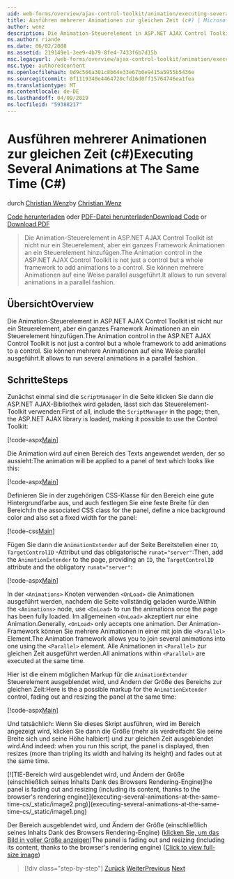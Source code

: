 ```yaml
---
uid: web-forms/overview/ajax-control-toolkit/animation/executing-several-animations-at-the-same-time-cs
title: Ausführen mehrerer Animationen zur gleichen Zeit (c#) | Microsoft-Dokumentation
author: wenz
description: Die Animation-Steuerelement in ASP.NET AJAX Control Toolkit ist nicht nur ein Steuerelement, aber ein ganzes Framework Animationen an ein Steuerelement hinzufügen. Er ermöglicht es, durch Fallenlassen ausführen...
ms.author: riande
ms.date: 06/02/2008
ms.assetid: 219149e1-3ee9-4b79-8fe4-7433f6b7d15b
msc.legacyurl: /web-forms/overview/ajax-control-toolkit/animation/executing-several-animations-at-the-same-time-cs
msc.type: authoredcontent
ms.openlocfilehash: 0d9c566a301c8b64e33e67b0e9415a5955b5436e
ms.sourcegitcommit: 0f1119340e4464720cfd16d0ff15764746ea1fea
ms.translationtype: MT
ms.contentlocale: de-DE
ms.lasthandoff: 04/09/2019
ms.locfileid: "59388217"
---
```

# <a name="executing-several-animations-at-the-same-time-c"></a><span data-ttu-id="51a7a-104">Ausführen mehrerer Animationen zur gleichen Zeit (c#)</span><span class="sxs-lookup"><span data-stu-id="51a7a-104">Executing Several Animations at The Same Time (C#)</span></span>

<span data-ttu-id="51a7a-105">durch [Christian Wenz](https://github.com/wenz)</span><span class="sxs-lookup"><span data-stu-id="51a7a-105">by [Christian Wenz](https://github.com/wenz)</span></span>

<span data-ttu-id="51a7a-106">[Code herunterladen](http://download.microsoft.com/download/f/9/a/f9a26acd-8df4-4484-8a18-199e4598f411/Animation2.cs.zip) oder [PDF-Datei herunterladen](http://download.microsoft.com/download/6/7/1/6718d452-ff89-4d3f-a90e-c74ec2d636a3/animation2CS.pdf)</span><span class="sxs-lookup"><span data-stu-id="51a7a-106">[Download Code](http://download.microsoft.com/download/f/9/a/f9a26acd-8df4-4484-8a18-199e4598f411/Animation2.cs.zip) or [Download PDF](http://download.microsoft.com/download/6/7/1/6718d452-ff89-4d3f-a90e-c74ec2d636a3/animation2CS.pdf)</span></span>

> <span data-ttu-id="51a7a-107">Die Animation-Steuerelement in ASP.NET AJAX Control Toolkit ist nicht nur ein Steuerelement, aber ein ganzes Framework Animationen an ein Steuerelement hinzufügen.</span><span class="sxs-lookup"><span data-stu-id="51a7a-107">The Animation control in the ASP.NET AJAX Control Toolkit is not just a control but a whole framework to add animations to a control.</span></span> <span data-ttu-id="51a7a-108">Sie können mehrere Animationen auf eine Weise parallel ausgeführt.</span><span class="sxs-lookup"><span data-stu-id="51a7a-108">It allows to run several animations in a parallel fashion.</span></span>


## <a name="overview"></a><span data-ttu-id="51a7a-109">Übersicht</span><span class="sxs-lookup"><span data-stu-id="51a7a-109">Overview</span></span>

<span data-ttu-id="51a7a-110">Die Animation-Steuerelement in ASP.NET AJAX Control Toolkit ist nicht nur ein Steuerelement, aber ein ganzes Framework Animationen an ein Steuerelement hinzufügen.</span><span class="sxs-lookup"><span data-stu-id="51a7a-110">The Animation control in the ASP.NET AJAX Control Toolkit is not just a control but a whole framework to add animations to a control.</span></span> <span data-ttu-id="51a7a-111">Sie können mehrere Animationen auf eine Weise parallel ausgeführt.</span><span class="sxs-lookup"><span data-stu-id="51a7a-111">It allows to run several animations in a parallel fashion.</span></span>

## <a name="steps"></a><span data-ttu-id="51a7a-112">Schritte</span><span class="sxs-lookup"><span data-stu-id="51a7a-112">Steps</span></span>

<span data-ttu-id="51a7a-113">Zunächst einmal sind die `ScriptManager` in die Seite klicken Sie dann die ASP.NET AJAX-Bibliothek wird geladen, lässt sich das Steuerelement-Toolkit verwenden:</span><span class="sxs-lookup"><span data-stu-id="51a7a-113">First of all, include the `ScriptManager` in the page; then, the ASP.NET AJAX library is loaded, making it possible to use the Control Toolkit:</span></span>

[!code-aspx[Main](executing-several-animations-at-the-same-time-cs/samples/sample1.aspx)]

<span data-ttu-id="51a7a-114">Die Animation wird auf einen Bereich des Texts angewendet werden, der so aussieht:</span><span class="sxs-lookup"><span data-stu-id="51a7a-114">The animation will be applied to a panel of text which looks like this:</span></span>

[!code-aspx[Main](executing-several-animations-at-the-same-time-cs/samples/sample2.aspx)]

<span data-ttu-id="51a7a-115">Definieren Sie in der zugehörigen CSS-Klasse für den Bereich eine gute Hintergrundfarbe aus, und auch festlegen Sie eine feste Breite für den Bereich:</span><span class="sxs-lookup"><span data-stu-id="51a7a-115">In the associated CSS class for the panel, define a nice background color and also set a fixed width for the panel:</span></span>

[!code-css[Main](executing-several-animations-at-the-same-time-cs/samples/sample3.css)]

<span data-ttu-id="51a7a-116">Fügen Sie dann die `AnimationExtender` auf der Seite Bereitstellen einer `ID`, `TargetControlID` -Attribut und das obligatorische `runat="server"`:</span><span class="sxs-lookup"><span data-stu-id="51a7a-116">Then, add the `AnimationExtender` to the page, providing an `ID`, the `TargetControlID` attribute and the obligatory `runat="server"`:</span></span>

[!code-aspx[Main](executing-several-animations-at-the-same-time-cs/samples/sample4.aspx)]

<span data-ttu-id="51a7a-117">In der `<Animations>` Knoten verwenden `<OnLoad>` die Animationen ausgeführt werden, nachdem die Seite vollständig geladen wurde.</span><span class="sxs-lookup"><span data-stu-id="51a7a-117">Within the `<Animations>` node, use `<OnLoad>` to run the animations once the page has been fully loaded.</span></span> <span data-ttu-id="51a7a-118">Im allgemeinen `<OnLoad>` akzeptiert nur eine Animation.</span><span class="sxs-lookup"><span data-stu-id="51a7a-118">Generally, `<OnLoad>` only accepts one animation.</span></span> <span data-ttu-id="51a7a-119">Der Animation-Framework können Sie mehrere Animationen in einer mit join die `<Parallel>` Element.</span><span class="sxs-lookup"><span data-stu-id="51a7a-119">The Animation framework allows you to join several animations into one using the `<Parallel>` element.</span></span> <span data-ttu-id="51a7a-120">Alle Animationen in `<Parallel>` zur gleichen Zeit ausgeführt werden.</span><span class="sxs-lookup"><span data-stu-id="51a7a-120">All animations within `<Parallel>` are executed at the same time.</span></span>

<span data-ttu-id="51a7a-121">Hier ist die einem möglichen Markup für die `AnimationExtender` Steuerelement ausgeblendet wird, und Ändern der Größe des Bereichs zur gleichen Zeit:</span><span class="sxs-lookup"><span data-stu-id="51a7a-121">Here is the a possible markup for the `AnimationExtender` control, fading out and resizing the panel at the same time:</span></span>

[!code-aspx[Main](executing-several-animations-at-the-same-time-cs/samples/sample5.aspx)]

<span data-ttu-id="51a7a-122">Und tatsächlich: Wenn Sie dieses Skript ausführen, wird im Bereich angezeigt wird, klicken Sie dann die Größe (mehr als verdreifacht Sie seine Breite sich und seine Höhe halbiert) und zur gleichen Zeit ausgeblendet wird.</span><span class="sxs-lookup"><span data-stu-id="51a7a-122">And indeed: when you run this script, the panel is displayed, then resizes (more than tripling its width and halving its height) and fades out at the same time.</span></span>


[![T<span data-ttu-id="51a7a-123">IE-Bereich wird ausgeblendet wird, und Ändern der Größe (einschließlich seines Inhalts Dank des Browsers Rendering-Engine)]</span><span class="sxs-lookup"><span data-stu-id="51a7a-123">he panel is fading out and resizing (including its content, thanks to the browser's rendering engine)]</span></span>(executing-several-animations-at-the-same-time-cs/_static/image2.png)](executing-several-animations-at-the-same-time-cs/_static/image1.png)

<span data-ttu-id="51a7a-124">Der Bereich ausgeblendet wird, und Ändern der Größe (einschließlich seines Inhalts Dank des Browsers Rendering-Engine) ([klicken Sie, um das Bild in voller Größe anzeigen](executing-several-animations-at-the-same-time-cs/_static/image3.png))</span><span class="sxs-lookup"><span data-stu-id="51a7a-124">The panel is fading out and resizing (including its content, thanks to the browser's rendering engine) ([Click to view full-size image](executing-several-animations-at-the-same-time-cs/_static/image3.png))</span></span>

> [!div class="step-by-step"]
> <span data-ttu-id="51a7a-125">[Zurück](adding-animation-to-a-control-cs.md)
> [Weiter](executing-several-animations-after-each-other-cs.md)</span><span class="sxs-lookup"><span data-stu-id="51a7a-125">[Previous](adding-animation-to-a-control-cs.md)
[Next](executing-several-animations-after-each-other-cs.md)</span></span>
